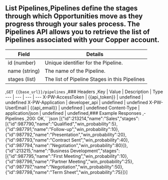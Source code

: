 ## List Pipelines,Pipelines define the stages through which Opportunities move as they progress through your sales process. The Pipelines API allows you to retrieve the list of Pipelines associated with your Copper account.


|     Field     |                    Details                    |
| ------------- | --------------------------------------------- |
| id  (number)   | Unique identifier for the Pipeline.           |
| name  (string) | The name of the Pipeline.                     |
| stages  (list) | The list of Pipeline Stages in this Pipelines |
,```GET {{base_url}}/pipelines```
,### Headers
,Key | Value | Description | Type
--- | --- | --- | ---
X-PW-AccessToken | {{api_token}} | undefined | undefined
X-PW-Application | developer_api | undefined | undefined
X-PW-UserEmail | {{api_email}} | undefined | undefined
Content-Type | application/json | undefined | undefined,### Example Responses
,- Pipelines
,200: OK,```json
[{"id":213214,"name":"Sales","stages":[{"id":987790,"name":"Qualified","win_probability":5},{"id":987791,"name":"Follow-up","win_probability":10},{"id":987792,"name":"Presentation","win_probability":20},{"id":987793,"name":"Contract Sent","win_probability":40},{"id":987794,"name":"Negotiation","win_probability":80}]},{"id":213215,"name":"Business Development","stages":[{"id":987795,"name":"First Meeting","win_probability":10},{"id":987796,"name":"Partner Meeting","win_probability":25},{"id":987797,"name":"Negotiation","win_probability":50},{"id":987798,"name":"Term Sheet","win_probability":75}]}]
```
